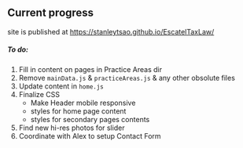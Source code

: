 ## Current progress
site is published at https://stanleytsao.github.io/EscatelTaxLaw/

##### To do:
1)	Fill in content on pages in Practice Areas dir
2)	Remove `mainData.js` & `practiceAreas.js` & any other obsolute files
3)	Update content in `home.js`
4)	Finalize CSS
	-	Make Header mobile responsive
	-	styles for home page content
	-	styles for secondary pages contents
5)	Find new hi-res photos for slider
6)	Coordinate with Alex to setup Contact Form